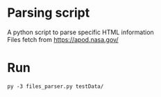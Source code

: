 # Parsing script
A python script to parse specific HTML information <br/>
Files fetch from https://apod.nasa.gov/

# Run

`py -3 files_parser.py testData/`
